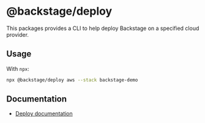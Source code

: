 # @backstage/deploy

This packages provides a CLI to help deploy Backstage on a specified cloud provider.

## Usage

With `npx`:

```sh
npx @backstage/deploy aws --stack backstage-demo
```

## Documentation

- [Deploy documentation](https://backstage.io/docs/deployment/pulumi/aws)
